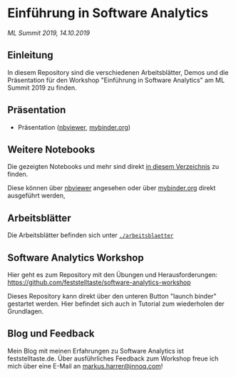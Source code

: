 # Einführung in Software Analytics

_ML Summit 2019, 14.10.2019_

## Einleitung

In diesem Repository sind die verschiedenen Arbeitsblätter, Demos und die Präsentation für den Workshop "Einführung in Software Analytics" am ML Summit 2019 zu finden.


## Präsentation

* Präsentation (<a href="https://nbviewer.jupyter.org/github/feststelltaste/software-analytics/tree/master/courses/20191014_ML-Summit/Einfuehrung%20in%20Software%20Analytics%20%28Presentation%29.ipynb">nbviewer</a>, <a href="https://mybinder.org/v2/gh/feststelltaste/software-analytics/master?filepath=courses%2F20191014_ML-Summit%2FEinfuehrung%20in%20Software%20Analytics%20%28Presentation%29.ipynb">mybinder.org</a>)


## Weitere Notebooks

Die gezeigten Notebooks und mehr sind direkt <a href=".">in diesem Verzeichnis</a> zu finden.

Diese können über <a href="https://nbviewer.jupyter.org/github/feststelltaste/software-analytics/tree/master/courses/20191014_ML-Summit/">nbviewer</a> angesehen oder über <a href="https://mybinder.org/v2/gh/feststelltaste/software-analytics/master?filepath=courses%2F20191014_ML-Summit">mybinder.org</a> direkt ausgeführt werden,


## Arbeitsblätter

Die Arbeitsblätter befinden sich unter <a href="./arbeitsblaetter"><code>./arbeitsblaetter</code></a>


## Software Analytics Workshop

Hier geht es zum Repository mit den Übungen und Herausforderungen: https://github.com/feststelltaste/software-analytics-workshop

Dieses Repository kann direkt über den unteren Button "launch binder" gestartet werden. Hier befindet sich auch in Tutorial zum wiederholen der Grundlagen.


## Blog und Feedback

Mein Blog mit meinen Erfahrungen zu Software Analytics ist feststelltaste.de.
Über ausführliches Feedback zum Workshop freue ich mich über eine E-Mail an markus.harrer@innoq.com!